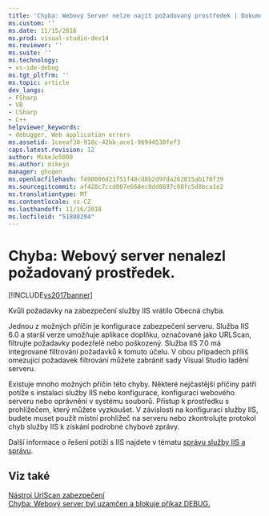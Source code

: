 ```yaml
---
title: 'Chyba: Webový Server nelze najít požadovaný prostředek | Dokumentace Microsoftu'
ms.custom: ''
ms.date: 11/15/2016
ms.prod: visual-studio-dev14
ms.reviewer: ''
ms.suite: ''
ms.technology:
- vs-ide-debug
ms.tgt_pltfrm: ''
ms.topic: article
dev_langs:
- FSharp
- VB
- CSharp
- C++
helpviewer_keywords:
- debugger, Web application errors
ms.assetid: 1ceeaf30-918c-42bb-ace1-96944530fef3
caps.latest.revision: 12
author: MikeJo5000
ms.author: mikejo
manager: ghogen
ms.openlocfilehash: f490006d21f51f48cd8b2d97da262015ab170f39
ms.sourcegitcommit: af428c7ccd007e668ec0dd8697c88fc5d8bca1e2
ms.translationtype: MT
ms.contentlocale: cs-CZ
ms.lasthandoff: 11/16/2018
ms.locfileid: "51808294"
---
```

# <a name="error-the-web-server-could-not-find-the-requested-resource"></a>Chyba: Webový server nenalezl požadovaný prostředek.
[!INCLUDE[vs2017banner](../includes/vs2017banner.md)]

Kvůli požadavky na zabezpečení služby IIS vrátilo Obecná chyba.  
  
 Jednou z možných příčin je konfigurace zabezpečení serveru. Služba IIS 6.0 a starší verze umožňuje aplikace doplňku, označované jako URLScan, filtrujte požadavky podezřelé nebo poškozený. Služba IIS 7.0 má integrované filtrování požadavků k tomuto účelu. V obou případech příliš omezující požadavek filtrování můžete zabránit sady Visual Studio ladění serveru.  
  
 Existuje mnoho možných příčin této chyby. Některé nejčastější příčiny patří potíže s instalaci služby IIS nebo konfigurace, konfiguraci webového serveru nebo oprávnění v systému souborů. Přístup k prostředku s prohlížečem, který můžete vyzkoušet. V závislosti na konfiguraci služby IIS, budete muset použít místní prohlížeč na serveru nebo zkontrolujte protokol chyb služby IIS k získání podrobné chybové zprávy.  
  
 Další informace o řešení potíží s IIS najdete v tématu [správu služby IIS a správu](http://go.microsoft.com/fwlink/?LinkId=255872).  
  
## <a name="see-also"></a>Viz také  
 [Nástroj UrlScan zabezpečení](http://www.microsoft.com/technet/security/tools/urlscan.mspx)   
 [Chyba: Webový server byl uzamčen a blokuje příkaz DEBUG.](../debugger/error-the-web-server-has-been-locked-down-and-is-blocking-the-debug-verb.md)



